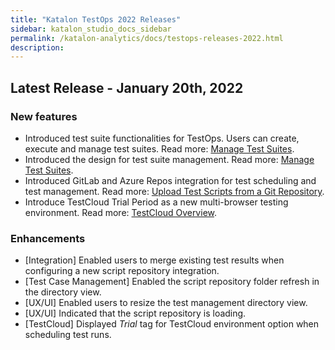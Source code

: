 ```yaml
---
title: "Katalon TestOps 2022 Releases" 
sidebar: katalon_studio_docs_sidebar
permalink: /katalon-analytics/docs/testops-releases-2022.html
description:
---
```


## Latest Release - January 20th, 2022

### New features

* Introduced test suite functionalities for TestOps. Users can create, execute and manage test suites. Read more: [Manage Test Suites](https://docs.katalon.com/katalon-analytics/docs/test-suite-management.html).
* Introduced the design for test suite management. Read more: [Manage Test Suites](https://docs.katalon.com/katalon-analytics/docs/test-suite-management.html).
* Introduced GitLab and Azure Repos integration for test scheduling and test management. Read more: [Upload Test Scripts from a Git Repository](https://docs.katalon.com/katalon-analytics/docs/git-test-project.html).
* Introduce TestCloud Trial Period as a new multi-browser testing environment. Read more: [TestCloud Overview](https://docs.katalon.com/katalon-testcloud/docs/testcloud-overview.html).

### Enhancements

* [Integration] Enabled users to merge existing test results when configuring a new script repository integration.
* [Test Case Management] Enabled the script repository folder refresh in the directory view.
* [UX/UI] Enabled users to resize the test management directory view.
* [UX/UI] Indicated that the script repository is loading.
* [TestCloud] Displayed *Trial* tag for TestCloud environment option when scheduling test runs.
